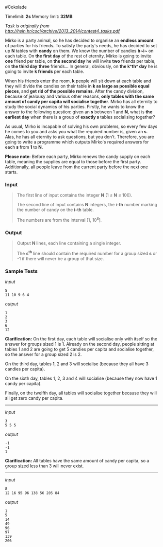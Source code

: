 #Cokolade

Timelimit: **2s** Memory limit: **32MB**

*Task is originally from http://hsin.hr/coci/archive/2013_2014/contest4_tasks.pdf*

Mirko is a party animal, so he has decided to organise an **endless
amount** of parties for his friends. To satisfy the party's needs, he
has decided to set up **N** tables with **candy** on them. We know the
number of candies **b~i~** on each table. On **the first day** of the
rest of eternity, Mirko is going to invite **one** friend per table, on
**the second day** he will invite **two** friends per table, on **the
third day** **three** friends... In general, obviously, on **the k^th^
day** he is going to invite **k friends** per each table.

When his friends enter the room, **k** people will sit down at each
table and they will divide the candies on their table in **k as large as
possible equal pieces**, and **get rid of the possible remains**. After
the candy division, because of jealousy and various other reasons,
**only tables with the same amount of candy per capita will socialise
together**. Mirko has all eternity to study the social dynamics of his
parties. Firstly, he wants to know the answer to the following question:
given an **s** between 1 and **N**, what is **the earliest day** when
there is a group of **exactly s** tables socialising together?

As usual, Mirko is incapable of solving his own problems, so every few
days he comes to you and asks you what the required number is, given an
**s**. Alas, he has all eternity to ask questions, but you don't.
Therefore, you are going to write a programme which outputs Mirko's
required answers for each **s** from **1** to **N**.

**Please note:** Before each party, Mirko renews the candy supply on
each table, meaning the supplies are equal to those before the first
party. Additionally, all people leave from the current party before the
next one starts.


### Input
> The first line of input contains the integer **N** (1 ≤ **N** ≤ 100).
> 
> The second line of input contains **N** integers, the **i-th** number
> marking the number of candy on the **i-th** table.
> 
> The numbers are from the interval [1, 10<sup>8</sup>].

### Output
> Output **N** lines, each line containing a single integer.
> 
> The **s<sup>th</sup>** line should contain the required number for a group sized
> **s** or -1 if there will never be a group of that size.

### Sample Tests
_input_

```
5
11 10 9 6 4
```

_output_

```
1
2
3
6
12
```

**Clarification:** On the first day, each table will socialise only with itself so the answer for groups sized 1 is 1. Already on the second day, people sitting at tables 1 and 2 are going to get 5 candies per capita and socialise together, so the answer for a group sized 2 is 2.

On the third day, tables 1, 2 and 3 will socialise (because they all have 3 candies per capita).

On the sixth day, tables 1, 2, 3 and 4 will socialise (because they now have 1 candy per capita).

Finally, on the twelfth day, all tables will socialise together because they will all get zero candy per capita.

---

_input_

```
3
5 5 5
```

_output_

```
-1
-1
1
```

**Clarification:** All tables have the same amount of candy per capita, so a group sized less than 3 will never exist.

---

_input_

```
8
12 16 95 96 138 56 205 84
```

_output_

```
1
5
14
49
96
97
139
206
```